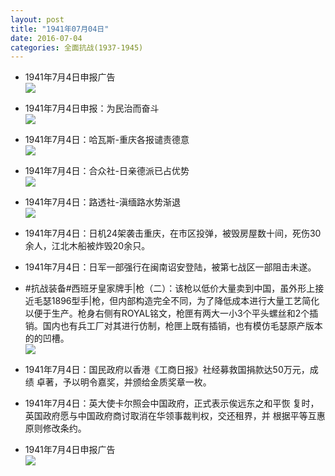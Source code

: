 ```yaml
---
layout: post
title: "1941年07月04日"
date: 2016-07-04
categories: 全面抗战(1937-1945)
---
```


<meta name="referrer" content="no-referrer" />

- 1941年7月4日申报广告 <br/><img src="https://ww3.sinaimg.cn/large/aca367d8jw1f5i9s1c4upj208k08fdgp.jpg" />

- 1941年7月4日申报：为民治而奋斗 <br/><img src="https://ww3.sinaimg.cn/large/aca367d8jw1f5i828em8ej20710u579k.jpg" />

- 1941年7月4日：哈瓦斯-重庆各报谴责德意 <br/><img src="https://ww3.sinaimg.cn/large/aca367d8jw1f5i6bf2m5uj20hx0e5q77.jpg" />

- 1941年7月4日：合众社-日亲德派已占优势 <br/><img src="https://ww4.sinaimg.cn/large/aca367d8jw1f5i4lmqhpij20cc074wfv.jpg" />

- 1941年7月4日：路透社-滇缅路水势渐退 <br/><img src="https://ww3.sinaimg.cn/large/aca367d8jw1f5hzeihfspj20cb07c75p.jpg" />

- 1941年7月4日：日机24架袭击重庆，在市区投弹，被毁房屋数十间，死伤30 余人，江北木船被炸毁20余只。 

- 1941年7月4日：日军一部强行在闽南诏安登陆，被第七战区一部阻击未遂。 

- #抗战装备#西班牙皇家牌手|枪（二）：该枪以低价大量卖到中国，虽外形上接近毛瑟1896型手|枪，但内部构造完全不同，为了降低成本进行大量工艺简化以便于生产。枪身右侧有ROYAL铭文，枪匣有两大一小3个平头螺丝和2个插销。国内也有兵工厂对其进行仿制，枪匣上既有插销，也有模仿毛瑟原产版本的的凹槽。 <br/><img src="https://ww3.sinaimg.cn/large/aca367d8jw1f5hn8udy15j20go0pudmi.jpg" />

- 1941年7月4日：国民政府以香港《工商日报》社经募救国捐款达50万元，成绩 卓著，予以明令嘉奖，并颁给金质奖章一枚。 

- 1941年7月4日：英大使卡尔照会中国政府，正式表示俟远东之和平恢 复时，英国政府愿与中国政府商讨取消在华领事裁判权，交还租界，并 根据平等互惠原则修改条约。 

- 1941年7月4日申报广告 <br/><img src="https://ww4.sinaimg.cn/large/aca367d8jw1f5h45zb2i9j20oz0h6jx7.jpg" />

